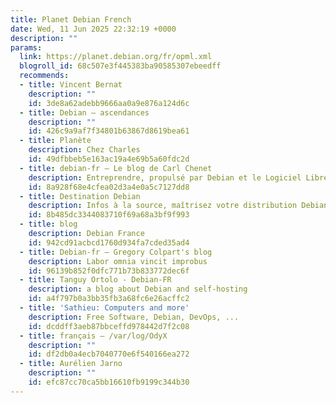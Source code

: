 ```yaml
---
title: Planet Debian French
date: Wed, 11 Jun 2025 22:32:19 +0000
description: ""
params:
  link: https://planet.debian.org/fr/opml.xml
  blogroll_id: 68c507e3f445383ba90585307ebeedff
  recommends:
  - title: Vincent Bernat
    description: ""
    id: 3de8a62adebb9666aa0a9e876a124d6c
  - title: Debian – ascendances
    description: ""
    id: 426c9a9af7f34801b63867d8619bea61
  - title: Planète
    description: Chez Charles
    id: 49dfbbeb5e163ac19a4e69b5a60fdc2d
  - title: debian-fr – Le blog de Carl Chenet
    description: Entreprendre, propulsé par Debian et le Logiciel Libre
    id: 8a928f68e4cfea02d3a4e0a5c7127dd8
  - title: Destination Debian
    description: Infos à la source, maîtrisez votre distribution Debian/Ubuntu
    id: 8b485dc3344083710f69a68a3bf9f993
  - title: blog
    description: Debian France
    id: 942cd91acbcd1760d934fa7cded35ad4
  - title: Debian-fr – Gregory Colpart's blog
    description: Labor omnia vincit improbus
    id: 96139b852f0dfc771b73b833772dec6f
  - title: Tanguy Ortolo - Debian-FR
    description: a blog about Debian and self-hosting
    id: a4f797b0a3bb35fb3a68fc6e26acffc2
  - title: 'Sathieu: Computers and more'
    description: Free Software, Debian, DevOps, ...
    id: dcddff3aeb87bbceffd978442d7f2c08
  - title: français – /var/log/OdyX
    description: ""
    id: df2db0a4ecb7040770e6f540166ea272
  - title: Aurélien Jarno
    description: ""
    id: efc87cc70ca5bb16610fb9199c344b30
---
```

